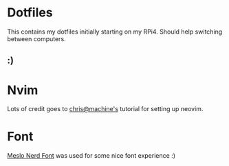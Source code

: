 # Dotfiles

This contains my dotfiles initially starting on my RPi4. Should help switching
between computers.

## :)

# Nvim

Lots of credit goes to [chris@machine's](https://youtube.com/c/ChrisAtMachine) tutorial for setting up neovim.

# Font

[Meslo Nerd Font](https://github.com/andreberg/Meslo-Font) was used for some nice font experience :)
